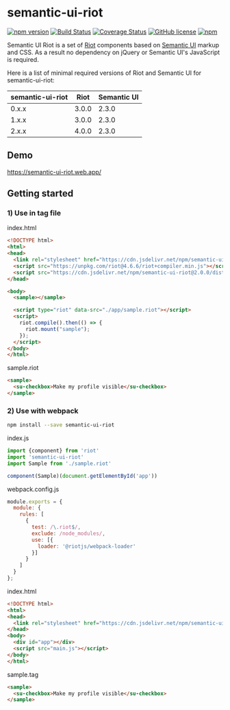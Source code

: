 # semantic-ui-riot

[![npm version](https://badge.fury.io/js/semantic-ui-riot.svg)](https://badge.fury.io/js/semantic-ui-riot)
[![Build Status](https://travis-ci.org/black-trooper/semantic-ui-riot.svg?branch=master)](https://travis-ci.org/black-trooper/semantic-ui-riot)
[![Coverage Status](https://coveralls.io/repos/github/black-trooper/semantic-ui-riot/badge.svg)](https://coveralls.io/github/black-trooper/semantic-ui-riot)
[![GitHub license](https://img.shields.io/github/license/black-trooper/semantic-ui-riot.svg)](https://github.com/black-trooper/semantic-ui-riot/blob/master/LICENSE)
[![npm](https://img.shields.io/npm/dm/semantic-ui-riot.svg)](https://www.npmtrends.com/semantic-ui-riot)

Semantic UI Riot is a set of [Riot](https://riot.js.org) components based on [Semantic UI](https://semantic-ui.com/) markup and CSS.
As a result no dependency on jQuery or Semantic UI's JavaScript is required.

Here is a list of minimal required versions of Riot and Semantic UI for semantic-ui-riot:

semantic-ui-riot |Riot |Semantic UI
-----------------|-----|------------
0.x.x	| 3.0.0	| 2.3.0
1.x.x	| 3.0.0	| 2.3.0
2.x.x	| 4.0.0	| 2.3.0


## Demo
https://semantic-ui-riot.web.app/

## Getting started

### 1) Use in tag file

index.html
```html
<!DOCTYPE html>
<html>
<head>
  <link rel="stylesheet" href="https://cdn.jsdelivr.net/npm/semantic-ui@2.4.2/dist/semantic.min.css" />
  <script src="https://unpkg.com/riot@4.6.6/riot+compiler.min.js"></script>
  <script src="https://cdn.jsdelivr.net/npm/semantic-ui-riot@2.0.0/dist/semantic-ui-riot.js"></script>
</head>

<body>
  <sample></sample>

  <script type="riot" data-src="./app/sample.riot"></script>
  <script>
    riot.compile().then(() => {
      riot.mount("sample");
    });
  </script>
</body>
</html>
```
sample.riot
```html
<sample>
  <su-checkbox>Make my profile visible</su-checkbox>
</sample>
```

### 2) Use with webpack
```sh
npm install --save semantic-ui-riot
```
index.js
```javascript
import {component} from 'riot'
import 'semantic-ui-riot'
import Sample from './sample.riot'

component(Sample)(document.getElementById('app'))
```
webpack.config.js
```javascript
module.exports = {
  module: {
    rules: [
      {
        test: /\.riot$/,
        exclude: /node_modules/,
        use: [{
          loader: '@riotjs/webpack-loader'
        }]
      }
    ]
  }
};
```
index.html
```html
<!DOCTYPE html>
<html>
<head>
  <link rel="stylesheet" href="https://cdn.jsdelivr.net/npm/semantic-ui@2.4.2/dist/semantic.min.css">
</head>
<body>
  <div id="app"></div>
  <script src="main.js"></script>
</body>
</html>
```
sample.tag
```html
<sample>
  <su-checkbox>Make my profile visible</su-checkbox>
</sample>
```